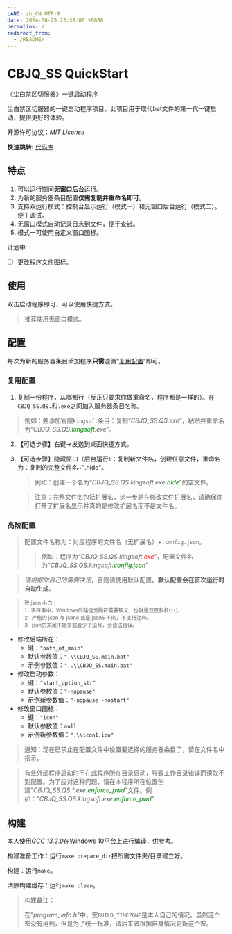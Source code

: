 ```yaml
---
LANG: zh_CN.UTF-8
date: 2024-06-25 23:38:00 +0800
permalink: /
redirect_from:
  - /README/
---
```


# CBJQ_SS QuickStart

《尘白禁区切服器》一键启动程序

尘白禁区切服器的一键启动程序项目。此项目用于取代bat文件的第一代一键启动，提供更好的体验。

开源许可协议：*MIT License*

**快速跳转:** [代码库](https://github.com/LiuJiewenTT/CBJQ_SS.QS) 

## 特点

1. 可以运行期间**无窗口后台**运行。
2. 为新的服务器条目配置**仅需复制并重命名即可**。
3. 支持双运行模式：控制台显示运行（模式一）和无窗口后台运行（模式二）。便于调试。
4. 无窗口模式自动记录日志到文件，便于查错。
5. 模式一可使用自定义窗口图标。

计划中:

- [ ] 更改程序文件图标。

## 使用

双击启动程序即可，可以使用快捷方式。

> 推荐使用无窗口模式。

## 配置

每次为新的服务器条目添加程序**只需**遵循“[复用配置](#复用配置)”即可。

### 复用配置

1. 复制一份程序，从哪都行（反正只要求你做重命名，程序都是一样的）。在`CBJQ_SS.QS.`和`.exe`之间加入服务器条目名称。
   
> 例如：要添加官服`kingsoft`条目：复制“*CBJQ_SS.QS.exe*”，粘贴并重命名为“*CBJQ_SS.QS<span style="color:green">.kingsoft</span>.exe*”。

2. 【可选步骤】右键->发送到桌面快捷方式。

3. 【可选步骤】隐藏窗口（后台运行）：复制新文件名，创建任意文件，重命名为：复制的完整文件名+".hide"。
    > 例如：创建一个名为“*CBJQ_SS.QS.kingsoft.exe<span style="color:green">.hide</span>*”的空文件。

    > 注意：完整文件名包括扩展名，这一步是在修改文件扩展名，请确保你打开了扩展名显示并真的是修改扩展名而不是文件名。

### 高阶配置

> 配置文件名称为：对应程序的文件名（无扩展名）+`.config.json`。
>
> > 例如：程序为“*CBJQ_SS.QS.kingsoft<span style="color:red">.exe</span>*”，配置文件名为“*CBJQ_SS.QS.kingsoft<span style="color:green">.config.json</span>*”

> *请根据你自己的需要决定*，否则请使用默认配置。**默认配置会在首次运行时自动生成**。

> <small>致 json 小白：<br>1. 
> 字符串中，Windows的路径分隔符需要转义，也就是双反斜杠(`\\`)。<br>2. 
> 严格的 json 与 jsonc 或是 json5 不同，不支持注释。<br>3.  json的末尾不能多或者少了逗号，会语法错误。
> </small>

- 修改后端所在：
    - 键：`"path_of_main"`
    - 默认参数值：`".\\CBJQ_SS.main.bat"`
    - 示例参数值：`"..\\CBJQ_SS.main.bat"`
- 修改启动参数：
    - 键：`"start_option_str"`
    - 默认参数值：`"-nopause"`
    - 示例新参数值：`"-nopause -nostart"`
- 修改窗口图标：
    - 键：`"icon"`
    - 默认参数值：`null`
    - 示例新参数值：`".\\icon1.ico"`

> 通知：现在已禁止在配置文件中设置要选择的服务器条目了，请在文件名中指示。

> 有些外部程序启动时不在此程序所在目录启动，导致工作目录错误而读取不到配置。为了应对这种问题，请在本程序所在位置创建"*CBJQ_SS.QS.\*.exe<span style="color:green">.enforce_pwd</span>*"文件。例如："*CBJQ_SS.QS.kingsoft.exe<span style="color:green">.enforce_pwd</span>*"

## 构建

本人使用*GCC 13.2.0*在Windows 10平台上进行编译，供参考。

构建准备工作：运行`make prepare_dir`把所需文件夹/目录建立好。

构建：运行`make`。

清除构建缓存：运行`make clean`。

> 构建备注：
> 
> 在"*program_info.h*"中，宏`BUILD_TIMEZONE`是本人自己的情况。虽然这个宏没有用到，但是为了统一标准，请后来者根据自身情况更新这个宏。


